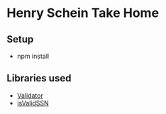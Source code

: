 # Henry Schein Take Home 


## Setup
* npm install


## Libraries used
* [Validator](https://www.npmjs.com/package/validator)
* [isValidSSN](https://www.breakingpar.com/bkp/home.nsf/0/87256B280015193F87256F6A0072B54C)
